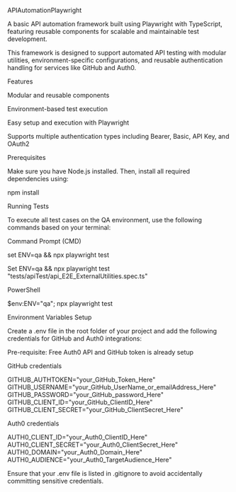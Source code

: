 APIAutomationPlaywright 

A basic API automation framework built using Playwright with TypeScript, featuring reusable components for scalable and maintainable test development. 

This framework is designed to support automated API testing with modular utilities, environment-specific configurations, and reusable authentication handling for services like GitHub and Auth0. 

Features 

Modular and reusable components  

Environment-based test execution  

Easy setup and execution with Playwright  

Supports multiple authentication types including Bearer, Basic, API Key, and OAuth2 

Prerequisites 

Make sure you have Node.js installed. Then, install all required dependencies using: 

npm install 

 

Running Tests 

To execute all test cases on the QA environment, use the following commands based on your terminal: 

Command Prompt (CMD) 

set ENV=qa && npx playwright test 

Set ENV=qa && npx playwright test "tests/apiTest/api_E2E_ExternalUtilities.spec.ts" 

 

 

PowerShell 

$env:ENV="qa"; npx playwright test 

 

Environment Variables Setup 

Create a .env file in the root folder of your project and add the following credentials for GitHub and Auth0 integrations:  

Pre-requisite: Free Auth0 API and GitHub token is already setup 

GitHub credentials 

GITHUB_AUTHTOKEN="your_GitHub_Token_Here" GITHUB_USERNAME="your_GitHub_UserName_or_emailAddress_Here" GITHUB_PASSWORD="your_GitHub_password_Here" GITHUB_CLIENT_ID="your_GitHub_ClientID_Here" GITHUB_CLIENT_SECRET="your_GitHub_ClientSecret_Here" 

Auth0 credentials 

AUTH0_CLIENT_ID="your_Auth0_ClientID_Here" AUTH0_CLIENT_SECRET="your_Auth0_ClientSecret_Here" AUTH0_DOMAIN="your_Auth0_Domain_Here" AUTH0_AUDIENCE="your_Auth0_TargetAudience_Here" 

 

Ensure that your .env file is listed in .gitignore to avoid accidentally committing sensitive credentials. 
